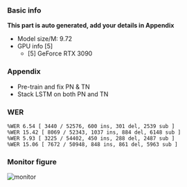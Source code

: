 ### Basic info

**This part is auto generated, add your details in Appendix**

* Model size/M: 9.72
* GPU info \[5\]
  * \[5\] GeForce RTX 3090

### Appendix

* Pre-train and fix PN & TN
* Stack LSTM on both PN and TN

### WER
```
%WER 6.54 [ 3440 / 52576, 600 ins, 301 del, 2539 sub ]
%WER 15.42 [ 8069 / 52343, 1037 ins, 884 del, 6148 sub ]
%WER 5.93 [ 3225 / 54402, 450 ins, 288 del, 2487 sub ]
%WER 15.06 [ 7672 / 50948, 848 ins, 861 del, 5963 sub ]
```

### Monitor figure
![monitor](./ckpt/monitor.png)
